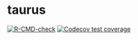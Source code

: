 
<!-- README.md is generated from README.Rmd. Please edit that file -->

# taurus

<!-- badges: start -->

[![R-CMD-check](https://github.com/asshah4/taurus/actions/workflows/R-CMD-check.yaml/badge.svg)](https://github.com/asshah4/taurus/actions/workflows/R-CMD-check.yaml)
[![Codecov test
coverage](https://codecov.io/gh/asshah4/taurus/branch/main/graph/badge.svg)](https://app.codecov.io/gh/asshah4/taurus?branch=main)
<!-- badges: end -->
